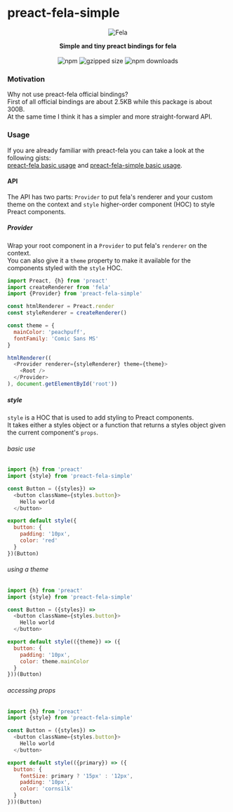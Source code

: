 # preact-fela-simple
<p align="center" style="margin-top: 15px">
  <img alt="Fela" src="https://cldup.com/cB6srJGgDY.png">
</p>
<p align="center">
  <strong>Simple and tiny preact bindings for fela</strong>
  <br>
  <br>
  <img src="https://img.shields.io/npm/v/preact-fela-simple.svg?style=flat-square" alt="npm">
  <img alt="gzipped size" src="https://img.shields.io/badge/gzipped-~350b-brightgreen.svg">
  <img alt="npm downloads" src="https://img.shields.io/npm/dm/preact-fela-simple.svg">
</p>

### Motivation

Why not use preact-fela official bindings? <br/>
First of all official bindings are about 2.5KB while this package is about 300B.<br />
At the same time I think it has a simpler and more straight-forward API.<br />


### Usage

If you are already familiar with preact-fela you can take a look at the following gists:<br /> 
[preact-fela basic usage](https://gist.github.com/pshev/888b8a7c33f2850fe67516f7aac2337d) and 
[preact-fela-simple basic usage](https://gist.github.com/pshev/e1fd6d5e2be6fd29308252a8f24c74c4).
<br />
#### API
The API has two parts: `Provider` to put fela's renderer and your custom theme on the context 
and `style` higher-order component (HOC) to style Preact components.

##### Provider

Wrap your root component in a `Provider` to put fela's `renderer` on the context. <br/>
You can also give it a `theme` property to make it available for the components styled with the `style` HOC.

```js
import Preact, {h} from 'preact'
import createRenderer from 'fela'
import {Provider} from 'preact-fela-simple'

const htmlRenderer = Preact.render
const styleRenderer = createRenderer()

const theme = {
  mainColor: 'peachpuff',
  fontFamily: 'Comic Sans MS'
}

htmlRenderer((
  <Provider renderer={styleRenderer} theme={theme}>
    <Root />
  </Provider>
), document.getElementById('root'))
```

##### style

`style` is a HOC that is used to add styling to Preact components.<br/>
It takes either a styles object or a function that returns a styles object given the current component's `props`.

###### basic use

```js
import {h} from 'preact'
import {style} from 'preact-fela-simple'

const Button = ({styles}) => 
  <button className={styles.button}>
    Hello world
  </button>

export default style({
  button: {
    padding: '10px',
    color: 'red'
  }
})(Button)
```

###### using a theme

```js
import {h} from 'preact'
import {style} from 'preact-fela-simple'

const Button = ({styles}) => 
  <button className={styles.button}>
    Hello world
  </button>

export default style(({theme}) => ({
  button: {
    padding: '10px',
    color: theme.mainColor
  }
}))(Button)
```

###### accessing props

```js
import {h} from 'preact'
import {style} from 'preact-fela-simple'

const Button = ({styles}) => 
  <button className={styles.button}>
    Hello world
  </button>

export default style(({primary}) => ({
  button: {
    fontSize: primary ? '15px' : '12px',
    padding: '10px',
    color: 'cornsilk'
  }
}))(Button)
```